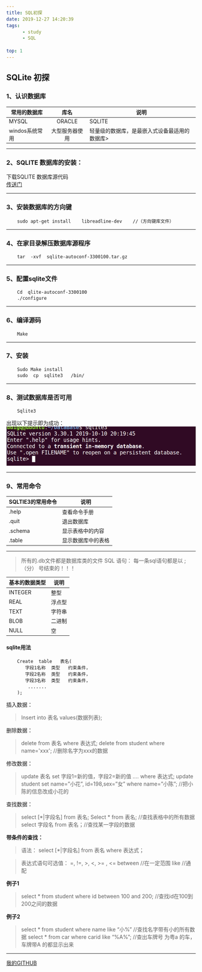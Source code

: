 ```yaml
---
title: SQL初探
date: 2019-12-27 14:20:39
tags: 
      - study
      - SQL
      
top: 1
---
```


## SQLite 初探

<!--more-->

### 1、认识数据库

常用的数据库|库名|说明
--|:--:|---
MYSQL|ORACLE|SQLITE     
windos系统常用|大型服务器使用|轻量级的数据库，是最嵌入式设备最适用的数据库>

----

### 2、SQLITE  数据库的安装：

下载SQLITE   数据库源代码  
[传送门](https://www.sqlite.org/index.html)

----

### 3、安装数据库的方向键

        sudo apt-get install    libreadline-dev    //（方向键库文件）
        
----

### 4、在家目录解压数据库源程序 

        tar  -xvf  sqlite-autoconf-3300100.tar.gz  

----

### 5、配置sqlite文件  

        Cd  qlite-autoconf-3300100  
        ./configure 

----

### 6、编译源码

        Make    

----

### 7、安装

        Sudo Make install    
        sudo  cp  sqlite3   /bin/ 
        
----

### 8、测试数据库是否可用 
        
        Sqlite3
        
出现以下提示即为成功：
![成功](/blogmat/sqlite.png)

----

### 9、常用命令

SQLTIE3的常用命令|说明
--|--
.help|查看命令手册 
.quit|退出数据库  
.schema|显示表格中的内容 
.table|显示数据库中的表格

----

> 所有的.db文件都是数据库类的文件
> SQL 语句： 每一条sql语句都是以  ;（分） 号结束的！！！ 

基本的数据类型|说明
--|--
INTEGER|整型
REAL|浮点型
TEXT|字符串
BLOB|二进制
NULL|空

#### sqlite用法

        Create  table   表名(
           字段1名称  类型   约束条件，
           字段2名称  类型   约束条件，
           字段3名称  类型   约束条件，
            ....... 
        );

插入数据：
> Insert  into  表名 values(数据列表);
        
删除数据：
> delete  from 表名  where 表达式;
> delete from  student where  name='xxx';   //删除名字为xxx的数据

修改数据：
> update  表名  set  字段1=新的值，字段2=新的值 .... where  表达式;
> update  student  set  name=”小花”, id=198,sex=”女”  where  name=”小陈”;   //把小陈的信息改成小花的

查找数据：
> select  [*|字段名]   from   表名;
> Select  * from  表名;  //查找表格中的所有数据
> select  字段名  from  表名；//查找某一字段的数据

**带条件的查找：** 
>语法： select   [*|字段名]  from  表名   where  表达式；

> 表达式语句可选值： 
> =,  !=,  >,   <,  >= , <= 
> between   //在一定范围
> like       //通配

**例子1**
> select  *  from  student   where   id  between 100  and 200;  //查找id在100到200之间的数据

**例子2**
> select * from  student  where   name  like  “小%”    //查找名字带有小的所有数据
> select * from car  where  carid   like  “%A%”;        //查出车牌号 为粤a 的车，车牌带A 的都显示出来


----
[我的GITHUB](https://github.com/BBIGQ-LYQ)

